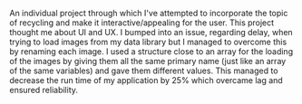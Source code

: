 An individual project through which I've attempted to incorporate the topic of recycling and make it interactive/appealing for the user. This project thought me about UI and UX. I bumped into an issue, regarding delay, when trying to load images from my data library but I managed to overcome this by renaming each image. I used a structure close to an array for the loading of the images by giving them all the same primary name (just like an array of the same variables) and gave them different values. This managed to decrease the run time of my application by 25% which overcame lag and ensured reliability.
